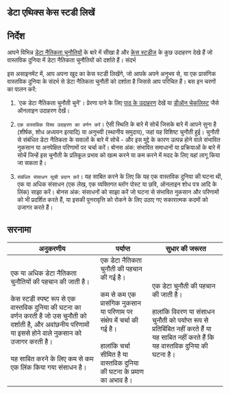 ## डेटा एथिक्स केस स्टडी लिखें

## निर्देश

आपने विभिन्न [डेटा नैतिकता चुनौतियों](README.hi.md#2-ethics-challenges) के बारे में सीखा है और [केस स्टडीज](README.hi.md#3-case-studies) के कुछ उदाहरण देखे हैं जो वास्तविक दुनिया में डेटा नैतिकता चुनौतियों को दर्शाते हैं। संदर्भ

इस असाइनमेंट में, आप अपना खुद का केस स्टडी लिखेंगे, जो आपके अपने अनुभव से, या एक प्रासंगिक वास्तविक दुनिया के संदर्भ से डेटा नैतिकता चुनौती को दर्शाता है जिससे आप परिचित हैं। बस इन चरणों का पालन करें:

1. `एक डेटा नैतिकता चुनौती चुनें'। प्रेरणा पाने के लिए [पाठ के उदाहरण](README.hi.md#2-ethics-challenges) देखें या [डीऑन चेकलिस्ट](https://deon.drivendata.org/examples/) जैसे ऑनलाइन उदाहरण देखें।

2. `एक वास्तविक विश्व उदाहरण का वर्णन करें`। ऐसी स्थिति के बारे में सोचें जिसके बारे में आपने सुना है (शीर्षक, शोध अध्ययन इत्यादि) या अनुभवी (स्थानीय समुदाय), जहां यह विशिष्ट चुनौती हुई। चुनौती से संबंधित डेटा नैतिकता के सवालों के बारे में सोचें - और इस मुद्दे के कारण उत्पन्न होने वाले संभावित नुकसान या अनपेक्षित परिणामों पर चर्चा करें। बोनस अंक: संभावित समाधानों या प्रक्रियाओं के बारे में सोचें जिन्हें इस चुनौती के प्रतिकूल प्रभाव को खत्म करने या कम करने में मदद के लिए यहां लागू किया जा सकता है।

3. `संबंधित संसाधन सूची प्रदान करें`। यह साबित करने के लिए कि यह एक वास्तविक दुनिया की घटना थी, एक या अधिक संसाधन (एक लेख, एक व्यक्तिगत ब्लॉग पोस्ट या छवि, ऑनलाइन शोध पत्र आदि के लिंक) साझा करें। बोनस अंक: संसाधनों को साझा करें जो घटना से संभावित नुकसान और परिणामों को भी प्रदर्शित करते हैं, या इसकी पुनरावृत्ति को रोकने के लिए उठाए गए सकारात्मक कदमों को उजागर करते हैं।

## सरनामा

अनुकरणीय | पर्याप्त | सुधार की जरूरत
--- | --- | -- |
एक या अधिक डेटा नैतिकता चुनौतियों की पहचान की जाती है। <br/> <br/> केस स्टडी स्पष्ट रूप से एक वास्तविक दुनिया की घटना का वर्णन करती है जो उस चुनौती को दर्शाती है, और अवांछनीय परिणामों या इससे होने वाले नुकसान को उजागर करती है। <br/><br/> यह साबित करने के लिए कम से कम एक लिंक किया गया संसाधन है। | एक डेटा नैतिकता चुनौती की पहचान की गई है। <br/><br/> कम से कम एक प्रासंगिक नुकसान या परिणाम पर संक्षेप में चर्चा की गई है। <br/><br/> हालांकि चर्चा सीमित है या वास्तविक दुनिया की घटना के प्रमाण का अभाव है। | एक डेटा चुनौती की पहचान की जाती है। <br/><br/> हालांकि विवरण या संसाधन चुनौती को पर्याप्त रूप से प्रतिबिंबित नहीं करते हैं या यह साबित नहीं करते हैं कि यह वास्तविक दुनिया की घटना है। |
